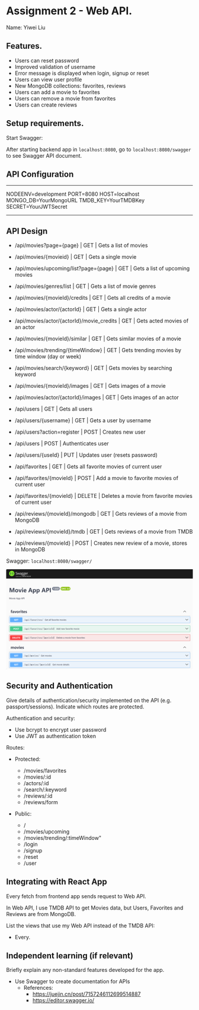 # Assignment 2 - Web API.

Name: Yiwei Liu

## Features.
 
 + Users can reset password
 + Improved validation of username
 + Error message is displayed when login, signup or reset
 + Users can view user profile
 + New MongoDB collections: favorites, reviews
 + Users can add a movie to favorites
 + Users can remove a movie from favorites
 + Users can create reviews

## Setup requirements.

Start Swagger:

After starting backend app in `localhost:8080`, go to `localhost:8080/swagger` to see Swagger API document.

## API Configuration
______________________
NODEENV=development
PORT=8080
HOST=localhost
MONGO_DB=YourMongoURL
TMDB_KEY=YourTMDBKey
SECRET=YourJWTSecret
______________________

## API Design

- /api/movies?page={page} | GET | Gets a list of movies 
- /api/movies/{movieid} | GET | Gets a single movie
- /api/movies/upcoming/list?page={page} | GET | Gets a list of upcoming movies 
- /api/movies/genres/list | GET | Gets a list of  movie genres 
- /api/movies/{movieId}/credits | GET | Gets all credits of a movie
- /api/movies/actor/{actorId} | GET | Gets a single actor
- /api/movies/actor/{actorId}/movie_credits | GET | Gets acted movies of an actor
- /api/movies/{movieId}/similar | GET | Gets similar movies of a movie
- /api/movies/trending/{timeWindow} | GET | Gets trending movies by time window (day or week)
- /api/movies/search/{keyword} | GET | Gets movies by searching keyword
- /api/movies/{movieId}/images | GET | Gets images of a movie
- /api/movies/actor/{actorId}/images | GET | Gets images of an actor

- /api/users | GET | Gets all users
- /api/users/{username} | GET | Gets a user by username
- /api/users?action=register | POST | Creates new user
- /api/users | POST | Authenticates user
- /api/users/{useId} | PUT | Updates user (resets password)

- /api/favorites | GET | Gets all favorite movies of current user
- /api/favorites/{movieId} | POST | Add a movie to favorite movies of current user
- /api/favorites/{movieId} | DELETE | Deletes a movie from favorite movies of current user

- /api/reviews/{movieId}/mongodb | GET | Gets reviews of a movie from MongoDB
- /api/reviews/{movieId}/tmdb | GET | Gets reviews of a movie from TMDB
- /api/reviews/{movieId} | POST | Creates new review of a movie, stores in MongoDB

Swagger: `localhost:8080/swagger/`

![Swagger API Document](./swagger.png)

## Security and Authentication

Give details of authentication/security implemented on the API (e.g. passport/sessions). Indicate which routes are protected.

Authentication and security:

+ Use bcrypt to encrypt user password
+ Use JWT as authentication token

Routes:

+ Protected:
    + /movies/favorites
    + /movies/:id
    + /actors/:id
    + /search/:keyword
    + /reviews/:id
    + /reviews/form

+ Public:
    + /
    + /movies/upcoming
    + /movies/trending/:timeWindow"
    + /login
    + /signup
    + /reset
    + /user

## Integrating with React App

Every fetch from frontend app sends request to Web API.

In Web API, I use TMDB API to get Movies data, but Users, Favorites and Reviews are from MongoDB.

List the views that use my Web API instead of the TMDB API:

+ Every.

## Independent learning (if relevant)

Briefly explain any non-standard features developed for the app.

+ Use Swagger to create documentation for APIs
    + References: 
        + https://juejin.cn/post/7157246112699514887
        + https://editor.swagger.io/
